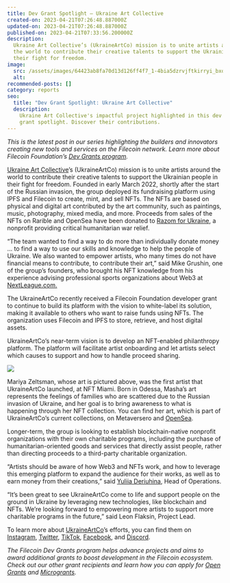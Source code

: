 ```yaml
---
title: Dev Grant Spotlight — Ukraine Art Collective
created-on: 2023-04-21T07:26:48.887000Z
updated-on: 2023-04-21T07:26:48.887000Z
published-on: 2023-04-21T07:33:56.200000Z
description:
  Ukraine Art Collective’s (UkraineArtCo) mission is to unite artists around
  the world to contribute their creative talents to support the Ukrainian people in
  their fight for freedom.
image:
  src: /assets/images/64423ab8fa70d13d126ff4f7_1-4bia5dzrvjftkirryi_bxq.png
  alt:
recommended-posts: []
category: reports
seo:
  title: "Dev Grant Spotlight: Ukraine Art Collective"
  description:
    Ukraine Art Collective's impactful project highlighted in this dev
    grant spotlight. Discover their contributions.
---
```


_This is the latest post in our series highlighting the builders and innovators creating new tools and services on the Filecoin network. Learn more about Filecoin Foundation’s_ _[Dev Grants program](https://fil.org/grants/)._

[Ukraine Art Collective](https://ukraineartco.org/)’s (UkraineArtCo) mission is to unite artists around the world to contribute their creative talents to support the Ukrainian people in their fight for freedom. Founded in early March 2022, shortly after the start of the Russian invasion, the group deployed its fundraising platform using IPFS and Filecoin to create, mint, and sell NFTs. The NFTs are based on physical and digital art contributed by the art community, such as paintings, music, photography, mixed media, and more. Proceeds from sales of the NFTs on Rarible and OpenSea have been donated to [Razom for Ukraine](https://razomforukraine.org/about-us/), a nonprofit providing critical humanitarian war relief.

“The team wanted to find a way to do more than individually donate money … to find a way to use our skills and knowledge to help the people of Ukraine. We also wanted to empower artists, who many times do not have financial means to contribute, to contribute their art,” said Mike Grushin, one of the group’s founders, who brought his NFT knowledge from his experience advising professional sports organizations about Web3 at [NextLeague.com.](http://nextleague.com/)

The UkraineArtCo recently received a Filecoin Foundation developer grant to continue to build its platform with the vision to white-label its solution, making it available to others who want to raise funds using NFTs. The organization uses Filecoin and IPFS to store, retrieve, and host digital assets.

UkraineArtCo’s near-term vision is to develop an NFT-enabled philanthropy platform. The platform will facilitate artist onboarding and let artists select which causes to support and how to handle proceed sharing.

![](/assets/images/643e68afef5daa4c54ea3faf_1-swfqosn81iazodieiqqqka.png)

Mariya Zeltsman, whose art is pictured above, was the first artist that UkraineArtCo launched, at NFT Miami. Born in Odessa, Masha’s art represents the feelings of families who are scattered due to the Russian invasion of Ukraine, and her goal is to bring awareness to what is happening through her NFT collection. You can find her art, which is part of UkraineArtCo’s current collections, on Metaversero and [OpenSea](https://opensea.io/collection/stand-with-ukraine-15).

Longer-term, the group is looking to establish blockchain-native nonprofit organizations with their own charitable programs, including the purchase of humanitarian-oriented goods and services that directly assist people, rather than directing proceeds to a third-party charitable organization.

“Artists should be aware of how Web3 and NFTs work, and how to leverage this emerging platform to expand the audience for their works, as well as to earn money from their creations,” said [Yuliia Deriuhina](mailto:yuliia@fil.org), Head of Operations.

“It’s been great to see UkraineArtCo come to life and support people on the ground in Ukraine by leveraging new technologies, like blockchain and NFTs. We’re looking forward to empowering more artists to support more charitable programs in the future,” said Leon Flaksin, Project Lead.

To learn more about [UkraineArtCo](https://ukraineartco.org/)’s efforts, you can find them on [Instagram](https://www.instagram.com/UkraineArtCo/), [Twitter](https://twitter.com/UkraineArtCo), [TikTok](https://www.tiktok.com/@UkraineArtCo), [Facebook](https://www.facebook.com/UkraineArtCo), and [Discord](https://discord.com/invite/5T6NTEQSq5).

_The Filecoin Dev Grants program helps advance projects and aims to award additional grants to boost development in the Filecoin ecosystem. Check out our other grant recipients and learn how you can apply for_ _[Open Grants](https://github.com/filecoin-project/devgrants/blob/master/README.md#submit-a-proposal-for-open-grants)_ _and_ _[Microgrants](https://github.com/filecoin-project/devgrants/blob/master/README.md#submit-a-proposal-for-open-grants)._
